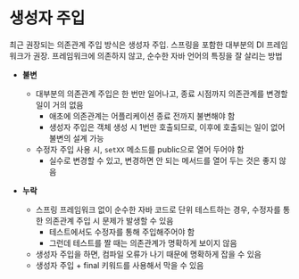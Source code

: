 # 생성자 주입
 
 최근 권장되는 의존관계 주입 방식은 생성자 주입. 스프링을 포함한 대부분의 DI 프레임워크가 권장. 프레임워크에 의존하지 않고, 순수한 자바 언어의 특징을 잘 살리는 방법

- **불변**
    - 대부분의 의존관계 주입은 한 번만 일어나고, 종료 시점까지 의존관계를 변경할 일이 거의 없음
      - 애초에 의존관계는 어플리케이션 종료 전까지 불변해야 함
      - 생성자 주입은 객체 생성 시 1번만 호출되므로, 이후에 호출되는 일이 없어 불변의 설계 가능
    - 수정자 주입 사용 시, `setXX` 메소드를 public으로 열어 두어야 함
      - 실수로 변경할 수 있고, 변경하면 안 되는 메서드를 열어 두는 것은 좋지 않음

- **누락**
  - 스프링 프레임워크 없이 순수한 자바 코드로 단위 테스트하는 경우, 수정자를 통한 의존관계 주입 시 문제가 발생할 수 있음
    - 테스트에서도 수정자를 통해 주입해주어야 함
    - 그런데 테스트를 짤 때는 의존관계가 명확하게 보이지 않음
  - 생성자 주입을 하면, 컴파일 오류가 나기 때문에 명확하게 잡을 수 있음
  - 생성자 주입 + final 키워드를 사용해서 막을 수 있음